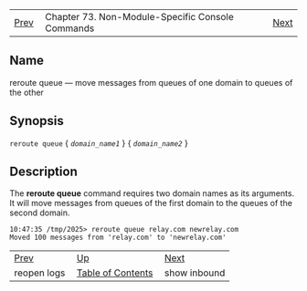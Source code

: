 |     |     |     |
| --- | --- | --- |
| [Prev](console_commands.reopen_logs)  | Chapter 73. Non-Module-Specific Console Commands |  [Next](console_commands.show_inbound) |

<a name="console_commands.reroute_queue"></a>
## Name

reroute queue — move messages from queues of one domain to queues of the other

## Synopsis

`reroute queue` { *`domain_name1`* } { *`domain_name2`* }

<a name="idp12023472"></a>
## Description

The **reroute queue**       command requires two domain names as its arguments. It will move messages from queues of the first domain to the queues of the second domain.

```
10:47:35 /tmp/2025> reroute queue relay.com newrelay.com
Moved 100 messages from 'relay.com' to 'newrelay.com'
```

|     |     |     |
| --- | --- | --- |
| [Prev](console_commands.reopen_logs)  | [Up](console.cmds.ref) |  [Next](console_commands.show_inbound) |
| reopen logs  | [Table of Contents](index) |  show inbound |

